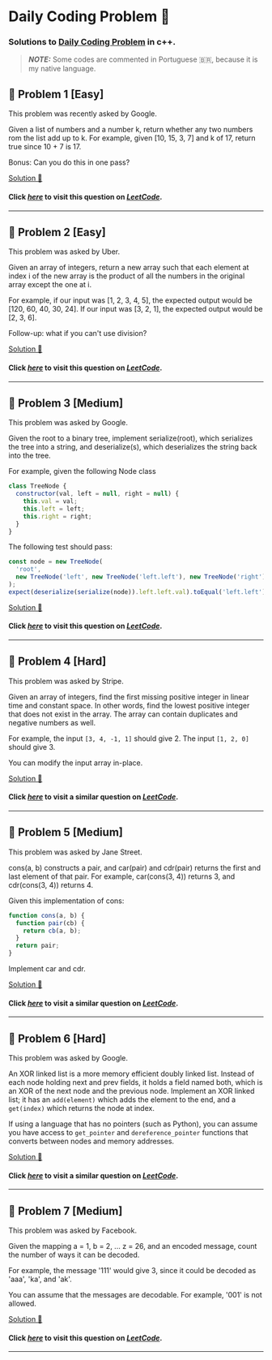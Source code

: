 # Daily Coding Problem  🌽

### Solutions to [Daily Coding Problem](https://www.dailycodingproblem.com) in c++.

> **_NOTE:_** Some codes are commented in Portuguese 🇧🇷, because it is my native language.

## 🚀 Problem 1 [Easy]

This problem was recently asked by Google.

Given a list of numbers and a number k, return whether any two numbers 
rom the list add up to k.
For example, given [10, 15, 3, 7] and k of 17, return true since 10 + 7 is 17.

Bonus: Can you do this in one pass?

[Solution 🎉](https://github.com/All3yp/Daily-Coding-problems/blob/main/Daily_Coding_Problem-01.cpp)
#### Click [__*here*__](https://leetcode.com/problems/two-sum/) to visit this question on [*LeetCode*](https://leetcode.com/).
---

## 🚀 Problem 2 [Easy]

This problem was asked by Uber.

Given an array of integers, return a new array such that each element 
at index i of the new array is the product of all the numbers in the 
original array except the one at i.

For example, if our input was [1, 2, 3, 4, 5], the expected output 
would be [120, 60, 40, 30, 24]. If our input was [3, 2, 1], 
the expected output would be [2, 3, 6].

Follow-up: what if you can't use division?

[Solution 🎉](https://github.com/All3yp/Daily-Coding-problems/blob/main/Daily_Coding_Problem-02.cpp)
#### Click [__*here*__](https://leetcode.com/problems/product-of-array-except-self/) to visit this question on [*LeetCode*](https://leetcode.com/).
---

## 🚀 Problem 3 [Medium]

This problem was asked by Google.

Given the root to a binary tree, implement serialize(root), which serializes the tree into a string, and deserialize(s), which deserializes the string back into the tree.

For example, given the following Node class

```js
class TreeNode {
  constructor(val, left = null, right = null) {
    this.val = val;
    this.left = left;
    this.right = right;
  }
}
```

The following test should pass:

```js
const node = new TreeNode(
  'root',
  new TreeNode('left', new TreeNode('left.left'), new TreeNode('right'))
);
expect(deserialize(serialize(node)).left.left.val).toEqual('left.left');
```

[Solution 🎉](https://github.com/All3yp/Daily-Coding-problems/blob/main/Daily_Coding_Problem-03.cpp)
#### Click [__*here*__](https://leetcode.com/problems/serialize-and-deserialize-bst/) to visit this question on [*LeetCode*](https://leetcode.com/).
---

## 🚀 Problem 4 [Hard]

This problem was asked by Stripe.

Given an array of integers, find the first missing positive integer in linear time and constant space. In other words, find the lowest positive integer that does not exist in the array. The array can contain duplicates and negative numbers as well.

For example, the input `[3, 4, -1, 1]` should give 2. The input `[1, 2, 0]` should give 3.

You can modify the input array in-place.

[Solution 🎉](https://github.com/All3yp/Daily-Coding-problems/blob/main/Daily_Coding_Problem-04.cpp)
#### Click [__*here*__](https://leetcode.com/problems/first-missing-positive/) to visit a similar question on [*LeetCode*](https://leetcode.com/).
---

## 🚀 Problem 5 [Medium]

This problem was asked by Jane Street.

cons(a, b) constructs a pair, and car(pair) and cdr(pair) returns the first and last element of that pair. For example, car(cons(3, 4)) returns 3, and cdr(cons(3, 4)) returns 4.

Given this implementation of cons:

```js
function cons(a, b) {
  function pair(cb) {
    return cb(a, b);
  }
  return pair;
}
```

Implement car and cdr.

[Solution 🎉](https://github.com/All3yp/Daily-Coding-problems/blob/main/Daily_Coding_Problem-05.cpp)
#### Click [__*here*__](https://leetcode.com/problems/number-of-good-pairs/) to visit a similar question on [*LeetCode*](https://leetcode.com/).

---

## 🚀 Problem 6 [Hard]

This problem was asked by Google.

An XOR linked list is a more memory efficient doubly linked list. Instead of each node holding next and prev fields, it holds a field named both, which is an XOR of the next node and the previous node. Implement an XOR linked list; it has an `add(element)` which adds the element to the end, and a `get(index)` which returns the node at index.

If using a language that has no pointers (such as Python), you can assume you have access to `get_pointer` and `dereference_pointer` functions that converts between nodes and memory addresses.

[Solution 🎉](https://github.com/All3yp/Daily-Coding-problems/blob/main/Daily_Coding_Problem-06.cpp)
#### Click [__*here*__](https://leetcode.com/problems/maximum-xor-of-two-numbers-in-an-array/) to visit a similar question on [*LeetCode*](https://leetcode.com/).

---
## 🚀 Problem 7 [Medium]

This problem was asked by Facebook.

Given the mapping a = 1, b = 2, ... z = 26, and an encoded message, count the number of ways it can be decoded.

For example, the message '111' would give 3, since it could be decoded as 'aaa', 'ka', and 'ak'.

You can assume that the messages are decodable. For example, '001' is not allowed.

[Solution 🎉](https://github.com/All3yp/Daily-Coding-problems/blob/main/Daily_Coding_Problem-07.cpp)
#### Click [__*here*__](https://leetcode.com/problems/decode-ways/) to visit this question on [*LeetCode*](https://leetcode.com/).

---